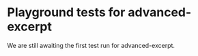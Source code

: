 # Playground tests for advanced-excerpt
We are still awaiting the first test run for advanced-excerpt.
